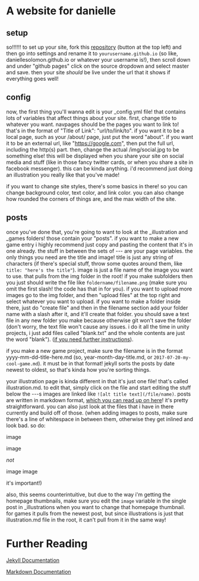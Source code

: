 # A website for danielle

## setup

so!!!!!! to set up your site, fork this [repository](https://github.com/nathanwentworth/danielle) (button at the top left) and then go into settings and rename it to `yourusername.github.io` (so like, daniellesolomon.github.io or whatever your username is!), then scroll down and under "github pages" click on the source dropdown and select master and save. then your site *should* be live under the url that it shows if everything goes well!

## config

now, the first thing you'll wanna edit is your _config.yml file! that contains lots of variables that affect things about your site. first, change title to whatever you want. navpages should be the pages you want to link to! that's in the format of "Title of Link": "url/to/link/to". if you want it to be a local page, such as your /about/ page, just put the word "about". if you want it to be an external url, like "https://google.com", then put the full url, including the http(s) part. then, change the actual /img/social.jpg to be something else! this will be displayed when you share your site on social media and stuff (like in those fancy twitter cards, or when you share a site in facebook messenger). this can be kinda anything. i'd recommend just doing an illustration you really like that you've made! 

if you want to change site styles, there's some basics in there! so you can change background color, text color, and link color. you can also change how rounded the corners of things are, and the max width of the site. 

## posts

once you've done that, you're going to want to look at the _illustration and _games folders! those contain your "posts". if you want to make a new game entry i highly recommend just copy and pasting the content that it's in one already. the stuff in between the sets of --- are your page variables. the only things you need are the title and image! title is just any string of characters (if there's special stuff, throw some quotes around them, like `title: "here's the title"`). image is just a file name of the image you want to use. that pulls from the img folder in the root! if you make subfolders then you just should write the file like `foldername/filename.png` (make sure you omit the first slash! the code has that in for you). if you want to upload more images go to the img folder, and then "upload files" at the top right and select whatever you want to upload. if you want to make a folder inside there, just do "create file" and then in the filename section add your folder name with a slash after it, and it'll create that folder. you should save a text file in any new folder you make because otherwise git won't save the folder (don't worry, the text file won't cause any issues. i do it all the time in unity projects, i just add files called "blank.txt" and the whole contents are just the word "blank"). ([if you need further instructions](https://stackoverflow.com/a/18791455)). 

if you make a new game project, make sure the filename is in the format yyyy-mm-dd-title-here.md (so, year-month-day-title.md, or `2017-07-20-my-cool-game.md`). it must be in that format! jekyll sorts the posts by date newest to oldest, so that's kinda how you're sorting things. 

your illustration page is kinda different in that it's just one file! that's called illustration.md. to edit that, simply click on the file and start editing the stuff below the ---s images are linked like `![alt title text](/file/name)`. posts are written in markdown format, [which you can read up on here](https://daringfireball.net/projects/markdown/syntax)! it's pretty straightforward. you can also just look at the files that i have in there currently and build off of those. (when adding images to posts, make sure there's a line of whitespace in between them, otherwise they get inlined and look bad. so do:

image

image

*not*

image
image

it's important!)

also, this seems counterintuitive, but due to the way i'm getting the homepage thumbnails, make sure you edit the `image` variable in the single post in _illustrations when you want to change that homepage thumbnail. for games it pulls from the newest post, but since illustrations is just that illustration.md file in the root, it can't pull from it in the same way! 

# Further Reading

[Jekyll Documentation](https://jekyllrb.com/docs/home/)

[Markdown Documentation](https://daringfireball.net/projects/markdown/syntax)